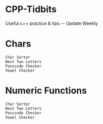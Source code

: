 # CPP-Tidbits
Useful c++ practice &amp; tips -- Update Weekly

# Chars
	Char Sorter
	Next Two Letters
	Passcode Checker
	Vowel Checker

# Numeric Functions
	Char Sorter
	Next Two Letters
	Passcode Checker
	Vowel Checker
